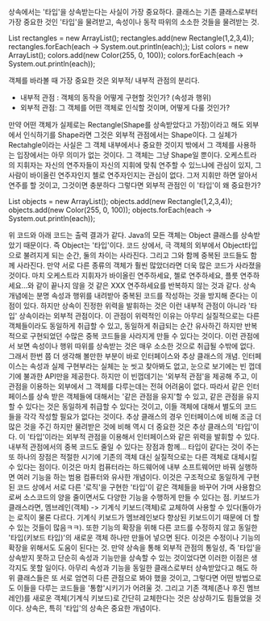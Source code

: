 상속에서는 '타입'을 상속받는다는 사실이 가장 중요하다.
클래스는 기존 클래스로부터 가장 중요한 것인 '타입'을 물려받고,
속성이나 동작 따위의 소소한 것들을 물려받는 것.

List<Rectangle> rectangles = new ArrayList<Rectangle>();
rectangles.add(new Rectangle(1,2,3,4));
rectangles.forEach(each -> System.out.println(each););
List<Color> colors = new ArrayList<Color>();
colors.add(new Color(255, 0, 100));
colors.forEach(each -> System.out.println(each));

객체를 바라볼 때 가장 중요한 것은 외부적/ 내부적 관점의 분리다. 
- 내부적 관점 : 객체의 동작을 어떻게 구현할 것인가?
(속성과 행위)
- 외부적 관점: 그 객체를 어떤 객체로 인식할 것이며, 어떻게 다룰 것인가?

만약 어떤 객체가 실제로는 Rectangle(Shape를 상속받았다고 가정)이라고 해도 외부에서 인식하기를 Shape라면 그것은 외부적 관점에서는 Shape이다. 그 실체가 Rectahgle이라는 사실은 그 객체 내부에서나 중요한 것이지 밖에서 그 객체를 사용하는 입장에서는 아무 의미가 없는 것이다. 그 객체는 그냥 Shape일 뿐이다. 오케스트라의 지휘자는 자신의 연주자들이 자신의 지휘에 맞춰 연주할 수 있느냐에 관심이 있지, 그 사람이 바이올린 연주자인지 첼로 연주자인지는 관심이 없다. 그저 지휘만 하면 알아서 연주를 할 것이고, 그것이면 충분하다 그렇다면 외부적 관점인 이 '타입'이 왜 중요한가?

List<Object> objects = new ArrayList<Object>();
objects.add(new Rectangle(1,2,3,4));
objects.add(new Color(255, 0, 100));
objects.forEach(each -> System.out.println(each));

위 코드와 아래 코드는 출력 결과가 같다. Java의 모든 객체는 Object 클래스를 상속받았기 때문이다. 즉 Object는 '타입'이다. 코드 상에서, 극 객체의 외부에서 Object타입으로 불려지게 되는 순간, 둘의 차이는 사라진다. 그리고 그와 함께 중복된 코드들도 함께 사라진다. 만약 서로 다른 종류의 객체가 훨씬 많았더라면 더욱 많은 코드가 사라졌을 것이다. 마치 오케스트라 지휘자가 바이올린 연주하세요, 첼로 연주하세요, 플룻 연주하세요...와 같이 끝나지 않을 것 같은 XXX 연주하세요를 반복하지 않는 것과 같다. 
상속 개념에는 분명 속성과 행위를 내려받아 중복된 코드를 작성하는 것을 방지해 준다는 이점이 있다. 하지만 상속이 진정한 위력을 발휘하는 것은 이런 내부적 관점이 아니라 '타입' 상속이라는 외부적 관점이다. 이 관점이 위력적인 이유는 아무리 실질적으로는 다른 객체들이라도 동일하게 취급할 수 있고, 동일하게 취급되는 순간 유사하긴 하지만 반복적으로 구현되었던 수많은 중복 코드들을 사라지게 만들 수 있다는 것이다. 이런 관점에서 보면 속성이나 행위 따위를 상속받는 것은 매우 소소한 것으로 취급될 수밖에 없다. 
그래서 한번 쯤 더 생각해 볼만한 부분이 바로 인터페이스와 추상 클래스의 개념. 인터페이스는 속성과 실제 구현부라는 실체는 눈 씻고 찾아봐도 없고, 눈으로 보기에는 빈 껍데기에 불과한 API만을 제공한다. 하지만 이 빈껍데기는 '외부적 관점'을 제공해 주고, 이 관점을 이용하는 외부에서 그 객체를 다루는데는 전혀 어려움이 없다. 따라서 같은 인터페이스를 상속 받은 객체들에 대해서는 '같은 관점을 유지'할 수 있고, 같은 관점을 유지할 수 있다는 것은 동일하게 취급할 수 있다는 것이고, 이들 객체에 대해서 별도의 코드들을 각각 작성할 필요가 없다는 것이다. 추상 클래스의 경우 인터페이스에 비해 조금 더 많은 것을 주긴 하지만 물려받은 것에 비해 역시 더 중요한 것은 추상 클래스의 '타입'이다. 이 '타입'이라는 외부적 관점을 이용해서 인터페이스와 같은 위력을 발휘할 수 있다. 내부적 관점에서의 중복 코드도 줄일 수 있다는 장점과 함께...
타입이 같다는 것이 주는 또 하나의 장점은 적절한 시기에 기존의 객체 대신 실질적으로는 다른 객체로 대체시킬 수 있다는 점이다. 이것은 마치 컴퓨터라는 하드웨어에 내부 소프트웨어만 바꿔 실행하면 여러 기능을 하는 범용 컴퓨터와 유사한 개념이다. 이것은 구조적으로 동일하게 구현된 코드 상에서 서로 다른 '로직'을 구현한 '타입'이 같은 객체들을 바꾸어 가며 사용함으로써 소스코드의 양을 줄이면서도 다양한 기능을 수행하게 만들 수 있다는 점. 키보드가 클래스라면, 멤브레인(객체) -> 기계식 키보드(객체)로 교체하여 사용할 수 있다(돌아가는 로직이 물론 다르다. 기계식 키보드가 멤브레인보다 향상된 키보드이기 때문에 더 할 수 있는 것들이 많음ㅋㅋ). 또한 기능의 확장을 위해 다른 코드를 수정하지 않고 동일한 '타입(키보드 타입)'의 새로운 객체 하나만 만들어 넣으면 된다. 이것은 수정이나 기능의 확장을 위해서도 도움이 된다는 것. 
만약 상속을 통해 외부적 관점의 통일성, 즉 '타입'을 상속받지 못하고 단순히 속성과 기능만을 상속할 수 있는 것이었다면 이러한 이점은 생각지도 못할 일이다. 아무리 속성과 기능을 동일한 클래스로부터 상속받았다고 해도 하위 클래스들은 또 서로 엄연히 다른 관점으로 봐야 했을 것이고, 그렇다면 어떤 방법으로도 이들을 다루는 코드들을 '통합'시키기가 어려울 것. 그리고 기존 객체(존나 후진 멤브레인)를 새로운 객체(기계식 키보드)로 간단히 교체한다는 것은 상상하기도 힘들었을 것이다. 상속은, 특히 '타입'의 상속은 중요한 개념이다.
